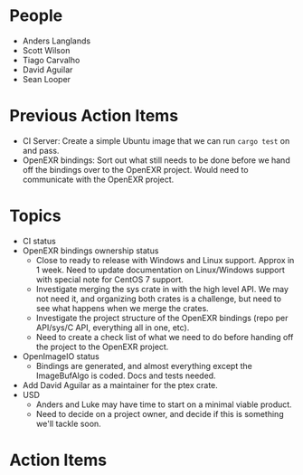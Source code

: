 People
======

- Anders Langlands
- Scott Wilson
- Tiago Carvalho
- David Aguilar
- Sean Looper

Previous Action Items
=====================

- CI Server: Create a simple Ubuntu image that we can run `cargo test` on and pass.
- OpenEXR bindings: Sort out what still needs to be done before we hand off the bindings over to the OpenEXR project. Would need to communicate with the OpenEXR project.

Topics
======

- CI status
- OpenEXR bindings ownership status
  - Close to ready to release with Windows and Linux support. Approx in 1 week. Need to update documentation on Linux/Windows support with special note for CentOS 7 support.
  - Investigate merging the sys crate in with the high level API. We may not need it, and organizing both crates is a challenge, but need to see what happens when we merge the crates.
  - Investigate the project structure of the OpenEXR bindings (repo per API/sys/C API, everything all in one, etc).
  - Need to create a check list of what we need to do before handing off the project to the OpenEXR project.
- OpenImageIO status
  - Bindings are generated, and almost everything except the ImageBufAlgo is coded. Docs and tests needed.
- Add David Aguilar as a maintainer for the ptex crate.
- USD
  - Anders and Luke may have time to start on a minimal viable product.
  - Need to decide on a project owner, and decide if this is something we'll tackle soon.

Action Items
============

